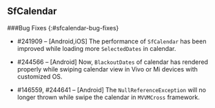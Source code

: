 ## SfCalendar

###Bug Fixes
{:#sfcalendar-bug-fixes} 

* \#241909 – [Android,iOS] The performance of  `SfCalendar` has been improved while loading more `SelectedDates` in calendar. 

* \#244566 – [Android] Now, `BlackoutDates` of calendar has rendered properly while swiping calendar view in Vivo or Mi devices with customized OS.

* \#146559, \#244641 – [Android] The `NullReferenceException` will no longer thrown while swipe the calendar in `MVVMCross` framework. 
